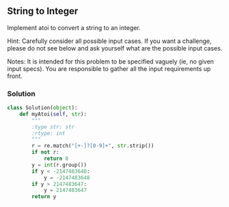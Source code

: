 ## String to Integer

Implement atoi to convert a string to an integer.

Hint: Carefully consider all possible input cases. If you want a challenge, please do not see below and ask yourself what are the possible input cases.

Notes: It is intended for this problem to be specified vaguely (ie, no given input specs). You are responsible to gather all the input requirements up front.


### Solution

```python
class Solution(object):
    def myAtoi(self, str):
        """
        :type str: str
        :rtype: int
        """
        r = re.match("[+-]?[0-9]+", str.strip())
        if not r:
            return 0
        y = int(r.group())
        if y < -2147483648:
            y = -2147483648
        if y > 2147483647:
            y = 2147483647
        return y
```
